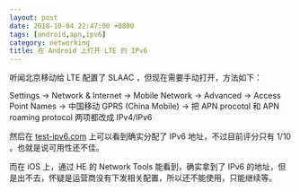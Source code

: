 ```yaml
---
layout: post
date: 2018-10-04 22:47:00 +0800
tags: [android,apn,ipv6]
category: networking
title: 在 Android 上打开 LTE 的 IPv6
---
```


听闻北京移动给 LTE 配置了 SLAAC ，但现在需要手动打开，方法如下：

Settings -> Network & Internet -> Mobile Network -> Advanced -> Access Point Names -> 中国移动 GPRS (China Mobile) -> 把 APN procotol 和 APN roaming protocol 两项都改成 IPv4/IPv6 

然后在 [test-ipv6.com](https://test-ipv6.com) 上可以看到确实分配了 IPv6 地址，不过目前评分只有 1/10 。也就是说可用性还不佳。

而在 iOS 上，通过 HE 的 Network Tools 能看到，确实拿到了 IPv6 的地址，但是出不去，怀疑是运营商没有下发相关配置，所以还不能使用，只能继续等。